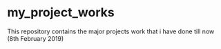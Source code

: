 # my_project_works
This repository contains the major projects work that i have done till now (8th February 2019)
